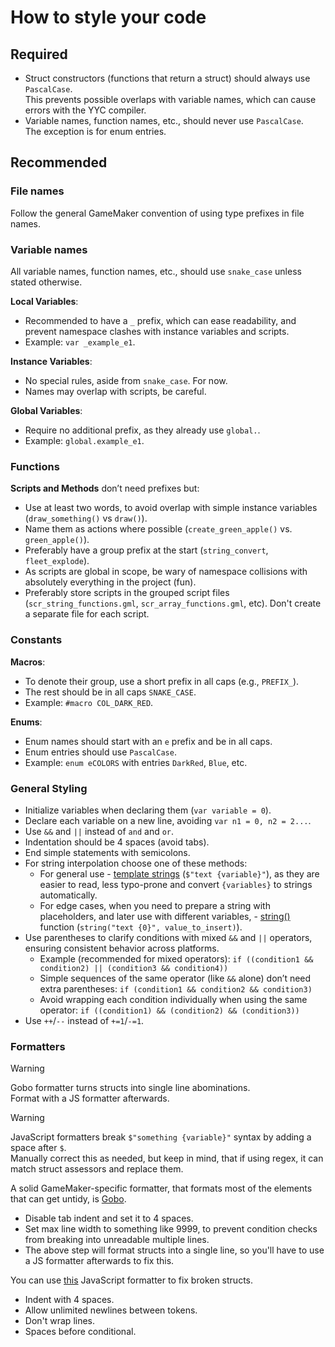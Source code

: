 # How to style your code

## Required
- Struct constructors (functions that return a struct) should always use `PascalCase`.\
  This prevents possible overlaps with variable names, which can cause errors with the YYC compiler.
- Variable names, function names, etc., should never use `PascalCase`.\
  The exception is for enum entries.

## Recommended

### File names
Follow the general GameMaker convention of using type prefixes in file names.

### Variable names
All variable names, function names, etc., should use `snake_case` unless stated otherwise.

**Local Variables**:
- Recommended to have a `_` prefix, which can ease readability, and prevent namespace clashes with instance variables and scripts.
- Example: `var _example_e1`.

**Instance Variables**:
- No special rules, aside from `snake_case`. For now.
- Names may overlap with scripts, be careful.

**Global Variables**:
- Require no additional prefix, as they already use `global.`.
- Example: `global.example_e1`.

### Functions
**Scripts and Methods** don’t need prefixes but:
- Use at least two words, to avoid overlap with simple instance variables (`draw_something()` vs `draw()`).
- Name them as actions where possible (`create_green_apple()` vs. `green_apple()`).
- Preferably have a group prefix at the start (`string_convert`, `fleet_explode`).
- As scripts are global in scope, be wary of namespace collisions with absolutely everything in the project (fun).
- Preferably store scripts in the grouped script files (`scr_string_functions.gml`, `scr_array_functions.gml`, etc). Don't create a separate file for each script.

### Constants
**Macros**:
- To denote their group, use a short prefix in all caps (e.g., `PREFIX_`).
- The rest should be in all caps `SNAKE_CASE`.
- Example: `#macro COL_DARK_RED`.

**Enums**:
- Enum names should start with an `e` prefix and be in all caps.
- Enum entries should use `PascalCase`.
- Example: `enum eCOLORS` with entries `DarkRed`, `Blue`, etc.

### General Styling
- Initialize variables when declaring them (`var variable = 0`).
- Declare each variable on a new line, avoiding `var n1 = 0, n2 = 2...`.
- Use `&&` and `||` instead of `and` and `or`.
- Indentation should be 4 spaces (avoid tabs).
- End simple statements with semicolons.
- For string interpolation choose one of these methods: 
  - For general use - [template strings](https://manual.gamemaker.io/beta/en/index.htm#t=GameMaker_Language%2FGML_Reference%2FStrings%2FStrings.htm) (`$"text {variable}"`), as they are easier to read, less typo-prone and convert `{variables}` to strings automatically.
  - For edge cases, when you need to prepare a string with placeholders, and later use with different variables, - [string()](https://manual.gamemaker.io/lts/en/GameMaker_Language/GML_Reference/Strings/string.htm) function (`string("text {0}", value_to_insert)`).
- Use parentheses to clarify conditions with mixed `&&` and `||` operators, ensuring consistent behavior across platforms.
  - Example (recommended for mixed operators): `if ((condition1 && condition2) || (condition3 && condition4))`
  - Simple sequences of the same operator (like `&&` alone) don’t need extra parentheses: `if (condition1 && condition2 && condition3)`
  - Avoid wrapping each condition individually when using the same operator: `if ((condition1) && (condition2) && (condition3))`
- Use `++`/`--` instead of `+=1`/`-=1`.

### Formatters
> [!WARNING]
> Gobo formatter turns structs into single line abominations.\
> Format with a JS formatter afterwards.

> [!WARNING]
> JavaScript formatters break `$"something {variable}"` syntax by adding a space after `$`.\
> Manually correct this as needed, but keep in mind, that if using regex, it can match struct assessors and replace them.

A solid GameMaker-specific formatter, that formats most of the elements that can get untidy, is [Gobo](https://github.com/Pizzaandy/Gobo/).
- Disable tab indent and set it to 4 spaces.
- Set max line width to something like 9999, to prevent condition checks from breaking into unreadable multiple lines.
- The above step will format structs into a single line, so you'll have to use a JS formatter afterwards to fix this.

You can use [this](https://beautifier.io/) JavaScript formatter to fix broken structs.
- Indent with 4 spaces.
- Allow unlimited newlines between tokens.
- Don't wrap lines.
- Spaces before conditional.

